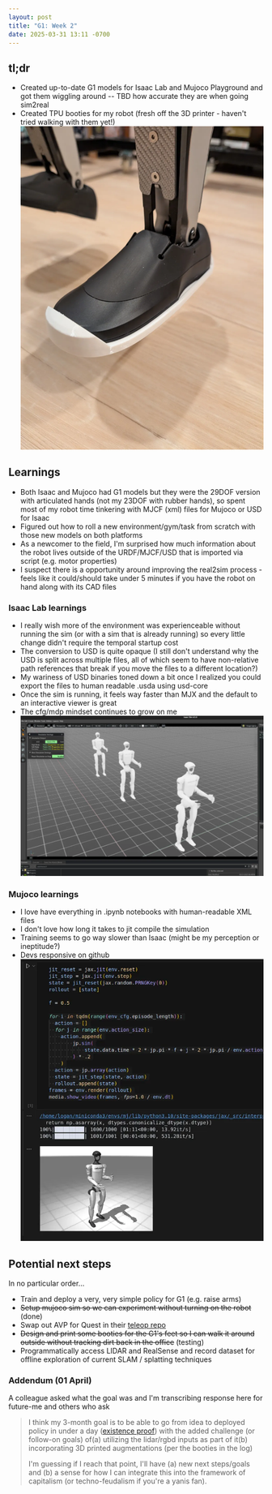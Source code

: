 ```yaml
---
layout: post
title: "G1: Week 2"
date: 2025-03-31 13:11 -0700
---
```

## tl;dr 
* Created up-to-date G1 models for Isaac Lab and Mujoco Playground and got them wiggling around -- TBD how accurate they are when going sim2real
* Created TPU booties for my robot (fresh off the 3D printer - haven't tried walking with them yet!)
![PXL_20250401_022913932](/assets/img/week-2/g1-shoes.webp)

## Learnings
* Both Isaac and Mujoco had G1 models but they were the 29DOF version with articulated hands (not my 23DOF with rubber hands), so spent most of my robot time tinkering with MJCF (xml) files for Mujoco or USD for Isaac
* Figured out how to roll a new environment/gym/task from scratch with those new models on both platforms 
* As a newcomer to the field, I'm surprised how much information about the robot lives outside of the URDF/MJCF/USD that is imported via script (e.g. motor properties)
* I suspect there is a  opportunity around improving the real2sim process - feels like it could/should take under 5 minutes if you have the robot on hand along with its CAD files

### Isaac Lab learnings
* I really wish more of the environment was experienceable without running the sim (or with a sim that is already running) so every little change didn't require the temporal startup cost
* The conversion to USD is quite opaque (I still don't understand why the USD is split across multiple files, all of which seem to have non-relative path references that break if you move the files to a different location?)
* My wariness of USD binaries toned down a bit once I realized you could export the files to human readable .usda using usd-core
* Once the sim is running, it feels way faster than MJX and the default to an interactive viewer is great
* The cfg/mdp mindset continues to grow on me
![23dof_g1_isaaclab](/assets/img/week-2/23dof_g1_isaaclab.webp)

### Mujoco learnings
* I love have everything in .ipynb notebooks with human-readable XML files
* I don't love how long it takes to jit compile the simulation
* Training seems to go way slower than Isaac (might be my perception or ineptitude?)
* Devs responsive on github 
![23dof_g1_mujoco](/assets/img/week-2/23dof_g1_mujoco.webp)

## Potential next steps
In no particular order...
* Train and deploy a very, very simple policy for G1 (e.g. raise arms)
* ~~Setup mujoco sim so we can experiment without turning on the robot~~ (done)
* Swap out AVP for Quest in their [teleop repo](tab:https://github.com/unitreerobotics/avp_teleoperate)
* ~~Design and print some booties for the G1's feet so I can walk it around outside without tracking dirt back in the office~~ (testing)
* Programmatically access LIDAR and RealSense and record dataset for offline exploration of current SLAM / splatting techniques

### Addendum (01 April) 
A colleague asked what the goal was and I'm transcribing response here for future-me and others who ask
> I think my 3-month goal is to be able to go from idea to deployed policy in under a day ([existence proof](tab:https://x.com/kevin_zakka/status/1904027493256122496)) with the added challenge (or follow-on goals) of(a) utilizing the lidar/rgbd inputs as part of it(b) incorporating 3D printed augmentations (per the booties in the log)
> 
> I'm guessing if I reach that point, I'll have (a) new next steps/goals and (b) a sense for how I can integrate this into the framework of capitalism (or techno-feudalism if you're a yanis fan).
